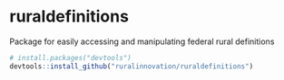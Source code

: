 # ruraldefinitions

Package for easily accessing and manipulating federal rural definitions

```r
# install.packages("devtools")
devtools::install_github("ruralinnovation/ruraldefinitions")
```
